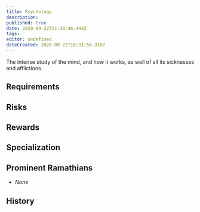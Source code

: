 ```yaml
---
title: Psychology
description: 
published: true
date: 2020-09-22T21:38:46.444Z
tags: 
editor: undefined
dateCreated: 2020-09-22T18:31:56.318Z
---
```


The intense study of the mind, and how it works, as well of all its sicknesses and afflictions.

## Requirements

## Risks

## Rewards

## Specialization

## Prominent Ramathians

- *None*

## History

